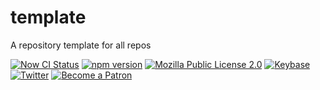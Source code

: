 # template
A repository template for all repos

[![Now CI Status][nowci-img]][nowci-url]
[![npm version][npm-img]][npm-url]
[![Mozilla Public License 2.0][license-img]][license-url]
[![Keybase][keybase-img]][keybase-url]
[![Twitter][twitter-img]][twitter-url]
[![Become a Patron][patreon-img]][patreon-url]
<!-- [![codecov-img][]][codecov-url]-->

<!-- definition -->

[keybase-img]: https://badgen.net/keybase/pgp/tunnckoCore
[keybase-url]: https://keybase.io/tunnckoCore

[twitter-img]: https://badgen.net/twitter/follow/tunnckoCore?icon=twitter
[twitter-url]: https://twitter.com/tunnckoCore

[patreon-url]: https://www.patreon.com/bePatron?u=5579781
[patreon-img]: https://badgen.net/badge/patreon/tunnckoCore/F96854?icon=patreon

<!-- dynamic badges -->

[nowci-img]: https://badgen.net/github/status/tunnckocorehq/template/master/now?label=build&icon=now
[nowci-url]: https://tunnckocore.com/zeit-now-as-ci

[npm-img]: https://badgen.net/npm/v/@tunnckocore/template?icon=npm
[npm-url]: https://npmjs.com/package/@tunnckocore/template

[license-img]: https://badgen.net/github/license/tunnckoCoreHQ/template
[license-url]: https://github.com/tunnckoCoreHQ/template/tree/master/LICENSE

[codecov-img]: https://badgen.net/codecov/c/github/tunnckoCoreHQ/template/master?icon=codecov
[codecov-url]: https://codecov.io/gh/tunnckoCoreHQ/template
